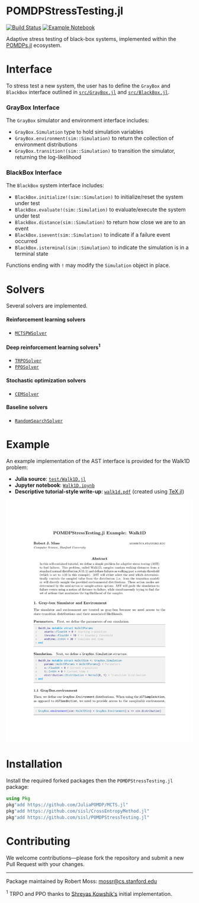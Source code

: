 # POMDPStressTesting.jl

[![Build Status](https://travis-ci.org/sisl/POMDPStressTesting.jl.svg?branch=master)](https://travis-ci.org/sisl/POMDPStressTesting.jl) [![Example Notebook](https://img.shields.io/badge/example-notebook-blue)](https://nbviewer.jupyter.org/github/sisl/POMDPStressTesting.jl/blob/master/notebooks/Walk1D.ipynb)

Adaptive stress testing of black-box systems, implemented within the [POMDPs.jl](https://github.com/JuliaPOMDP/POMDPs.jl) ecosystem.

# Interface
To stress test a new system, the user has to define the `GrayBox` and `BlackBox` interface outlined in [`src/GrayBox.jl`](https://github.com/mossr/POMDPStressTesting.jl/blob/master/src/GrayBox.jl) and [`src/BlackBox.jl`](https://github.com/mossr/POMDPStressTesting.jl/blob/master/src/BlackBox.jl).

### GrayBox Interface
The `GrayBox` simulator and environment interface includes:
* `GrayBox.Simulation` type to hold simulation variables
* `GrayBox.environment(sim::Simulation)` to return the collection of environment distributions
* `GrayBox.transition!(sim::Simulation)` to transition the simulator, returning the log-likelihood

### BlackBox  Interface
The `BlackBox` system interface includes:
* `BlackBox.initialize!(sim::Simulation)` to initialize/reset the system under test
* `BlackBox.evaluate!(sim::Simulation)` to evaluate/execute the system under test
* `BlackBox.distance(sim::Simulation)` to return how close we are to an event
* `BlackBox.isevent(sim::Simulation)` to indicate if a failure event occurred
* `BlackBox.isterminal(sim::Simulation)` to indicate the simulation is in a terminal state

Functions ending with `!` may modify the `Simulation` object in place.


# Solvers
Several solvers are implemented.

#### Reinforcement learning solvers
* [`MCTSPWSolver`](https://github.com/mossr/POMDPStressTesting.jl/blob/master/src/solvers/mcts.jl)

#### Deep reinforcement learning solvers<sup>1</sup>
* [`TRPOSolver`](https://github.com/mossr/POMDPStressTesting.jl/blob/master/src/solvers/drl/trpo.jl)
* [`PPOSolver`](https://github.com/mossr/POMDPStressTesting.jl/blob/master/src/solvers/drl/ppo.jl)

#### Stochastic optimization solvers
* [`CEMSolver`](https://github.com/mossr/POMDPStressTesting.jl/blob/master/src/solvers/cem.jl)

#### Baseline solvers
* [`RandomSearchSolver`](https://github.com/mossr/POMDPStressTesting.jl/blob/master/src/solvers/random_search.jl)


# Example

An example implementation of the AST interface is provided for the Walk1D problem:
* **Julia source**: [`test/Walk1D.jl`](https://github.com/mossr/POMDPStressTesting.jl/blob/master/test/Walk1D.jl)
* **Jupyter notebook**: [`Walk1D.ipynb`](https://nbviewer.jupyter.org/github/sisl/POMDPStressTesting.jl/blob/master/notebooks/Walk1D.ipynb)
* **Descriptive tutorial-style write-up**: [`walk1d.pdf`](./test/pdf/walk1d.pdf) (created using [TeX.jl](https://github.com/mossr/TeX.jl))

<!-- (https://github.com/mossr/POMDPStressTesting.jl/blob/master/test/walk1d.pdf) -->

<kbd>
<p align="center">
  <a href="./test/pdf/walk1d.pdf">
    <img src="./test/svg/walk1d.svg">
  </a>
</p>
</kbd>

<!-- With an accompanying notebook: [`Walk1D.ipynb`](https://github.com/mossr/POMDPStressTesting.jl/blob/master/notebooks/Walk1D.ipynb) -->

# Installation

Install the required forked packages then the `POMDPStressTesting.jl` package:
```julia
using Pkg
pkg"add https://github.com/JuliaPOMDP/MCTS.jl"
pkg"add https://github.com/sisl/CrossEntropyMethod.jl"
pkg"add https://github.com/sisl/POMDPStressTesting.jl"
```

# Contributing
We welcome contributions—please fork the repository and submit a new Pull Request with your changes.

---
Package maintained by Robert Moss: mossr@cs.stanford.edu

<sup>1</sup> TRPO and PPO thanks to [Shreyas Kowshik's](https://github.com/shreyas-kowshik/RL-baselines.jl) initial implementation.